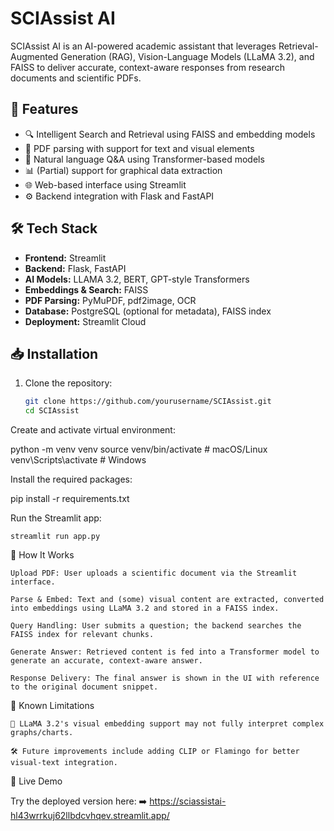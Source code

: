 # SCIAssist AI

SCIAssist AI is an AI-powered academic assistant that leverages Retrieval-Augmented Generation (RAG), Vision-Language Models (LLaMA 3.2), and FAISS to deliver accurate, context-aware responses from research documents and scientific PDFs.

## 🚀 Features

- 🔍 Intelligent Search and Retrieval using FAISS and embedding models
- 📄 PDF parsing with support for text and visual elements
- 💬 Natural language Q&A using Transformer-based models
- 📊 (Partial) support for graphical data extraction
- 🌐 Web-based interface using Streamlit
- ⚙️ Backend integration with Flask and FastAPI

## 🛠️ Tech Stack

- **Frontend:** Streamlit
- **Backend:** Flask, FastAPI
- **AI Models:** LLAMA 3.2, BERT, GPT-style Transformers
- **Embeddings & Search:** FAISS
- **PDF Parsing:** PyMuPDF, pdf2image, OCR
- **Database:** PostgreSQL (optional for metadata), FAISS index
- **Deployment:** Streamlit Cloud

## 📥 Installation

1. Clone the repository:
   ```bash
   git clone https://github.com/yourusername/SCIAssist.git
   cd SCIAssist


Create and activate virtual environment:

python -m venv venv
source venv/bin/activate  # macOS/Linux
venv\Scripts\activate     # Windows

Install the required packages:

pip install -r requirements.txt

Run the Streamlit app:

    streamlit run app.py

🎯 How It Works

    Upload PDF: User uploads a scientific document via the Streamlit interface.

    Parse & Embed: Text and (some) visual content are extracted, converted into embeddings using LLaMA 3.2 and stored in a FAISS index.

    Query Handling: User submits a question; the backend searches the FAISS index for relevant chunks.

    Generate Answer: Retrieved content is fed into a Transformer model to generate an accurate, context-aware answer.

    Response Delivery: The final answer is shown in the UI with reference to the original document snippet.

🚧 Known Limitations

    🧠 LLaMA 3.2's visual embedding support may not fully interpret complex graphs/charts.

    🛠️ Future improvements include adding CLIP or Flamingo for better visual-text integration.

🔗 Live Demo

Try the deployed version here:
➡️ https://sciassistai-hl43wrrkuj62llbdcvhqev.streamlit.app/
